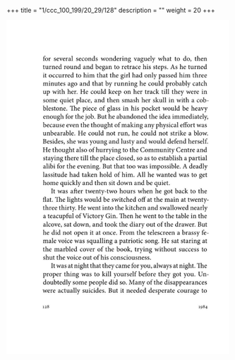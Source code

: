 +++
title = "1/ccc_100_199/20_29/128"
description = ""
weight = 20
+++

<img class="center-fit-jpg" src="/jpg_/out_jpg_1984__128.jpg" ></img>

